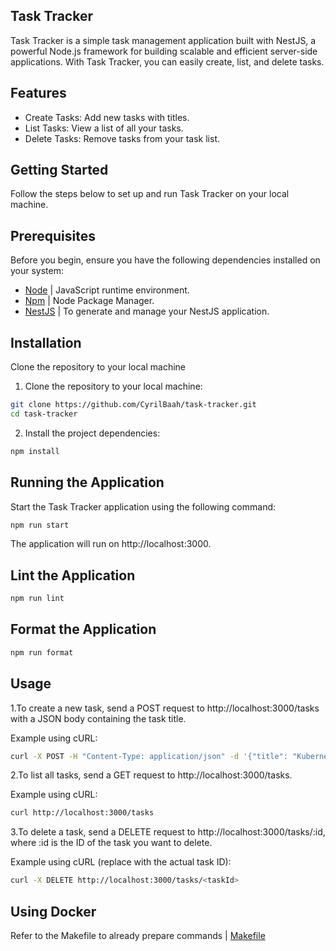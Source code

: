 ## Task Tracker
Task Tracker is a simple task management application built with NestJS, a powerful Node.js framework for building scalable and efficient server-side applications. With Task Tracker, you can easily create, list, and delete tasks.

## Features
- Create Tasks: Add new tasks with titles.
- List Tasks: View a list of all your tasks.
- Delete Tasks: Remove tasks from your task list.

## Getting Started
Follow the steps below to set up and run Task Tracker on your local machine.

## Prerequisites
Before you begin, ensure you have the following dependencies installed on your system:

- [Node](https://nodejs.org/en "Node") | JavaScript runtime environment.
- [Npm](https://www.npmjs.com/ "Npm") | Node Package Manager.
- [NestJS](https://docs.nestjs.com/cli/overview "NestJS") | To generate and manage your NestJS application.

## Installation
Clone the repository to your local machine

1. Clone the repository to your local machine:
```sh
git clone https://github.com/CyrilBaah/task-tracker.git
cd task-tracker
```
2. Install the project dependencies:
```sh
npm install
```

## Running the Application
Start the Task Tracker application using the following command:
```sh
npm run start
```
The application will run on http://localhost:3000.

## Lint the Application
```sh
npm run lint
```

## Format the Application
```sh
npm run format
```

## Usage
1.To create a new task, send a POST request to http://localhost:3000/tasks with a JSON body containing the task title.

Example using cURL:
```sh
curl -X POST -H "Content-Type: application/json" -d '{"title": "Kubernetes section | creative sparks"}' http://localhost:3000/tasks
```

2.To list all tasks, send a GET request to http://localhost:3000/tasks.

Example using cURL:
```sh
curl http://localhost:3000/tasks
```

3.To delete a task, send a DELETE request to http://localhost:3000/tasks/:id, where :id is the ID of the task you want to delete.

Example using cURL (replace <taskId> with the actual task ID):
```sh
curl -X DELETE http://localhost:3000/tasks/<taskId>
```

## Using Docker
Refer to the Makefile to already prepare commands | [Makefile](https://github.com/CyrilBaah/task-tracker/blob/dev/Makefile)